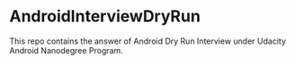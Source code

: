 # AndroidInterviewDryRun
This repo contains the answer of Android Dry Run Interview under Udacity Android Nanodegree Program.
